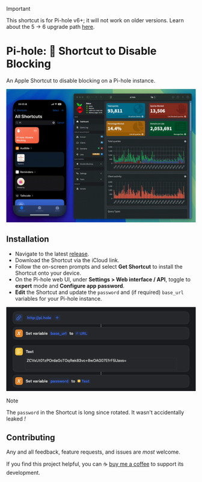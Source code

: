 > [!IMPORTANT]  
> This shortcut is for Pi-hole v6+; it will not work on older versions. Learn about the 5 → 6 upgrade path [here](https://docs.pi-hole.net/docker/upgrading/v5-v6/). 

# Pi-hole:  Shortcut to Disable Blocking 

An Apple Shortcut to disable blocking on a Pi-hole instance.

![iOS demo video](demo.gif)

## Installation

 - Navigate to the latest [release](https://github.com/mc7h/shortcut-pihole-disable-blocking/releases).
 - Download the Shortcut via the iCloud link.
 - Follow the on-screen prompts and select **Get Shortcut** to install the Shortcut onto your device.
 - On the Pi-hole web UI, under **Settings > Web interface / API**, toggle to **expert** mode and **Configure app password**.
 - **Edit** the Shortcut and update the `password` and (if required) `base_url` variables for your Pi-hole instance.

![Overridding constants](constants.png) 

> [!NOTE]  
> The `password` in the Shortcut is long since rotated. It wasn't accidentally leaked *!*

## Contributing

Any and all feedback, feature requests, and issues are *most* welcome.

If you find this project helpful, you can ☕️ [buy me a coffee](https://ko-fi.com/E1E01E15RC) to support its development.
